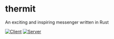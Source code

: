 # thermit
An exciting and inspiring messenger written in Rust

[![Client](https://github.com/eisen-oxid/thermit/actions/workflows/cicd_client.yml/badge.svg)](https://github.com/eisen-oxid/thermit/actions/workflows/cicd_client.yml)
[![Server](https://github.com/eisen-oxid/thermit/actions/workflows/cicd_server.yml/badge.svg)](https://github.com/eisen-oxid/thermit/actions/workflows/cicd_server.yml)
